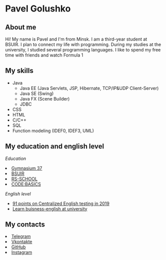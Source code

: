 # Pavel Golushko
## About me 
Hi! My name is Pavel and I'm from Minsk. I am a third-year student at BSUIR. I plan to connect my life with programming. During my studies at the university, I studied several programming languages. I like to spend my free time with friends and watch Formula 1 
## My skills
<ul>
  <li>Java
    <ul>
      <li>Java EE (Java Servlets, JSP, Hibernate, TCP/IP&UDP Client-Server)</li>
      <li>Java SE (Swing)</li>
      <li>Java FX (Scene Builder)</li>
      <li>JDBC</li>
    </ul>
  </li>
  <li>CSS</li>
  <li>HTML</li>
  <li>C/C++</li>
  <li>SQL</li>
  <li>Function modeling (IDEF0, IDEF3, UML)</li>
</ul>

## My education and english level

*Education*
  
   <li><a href="http://gymn37.minsk.edu.by/">Gymnasium 37</a></li>
        <li><a href="https://www.bsuir.by/">BSUIR</a></li>
        <li><a href="https://rs.school/js/">RS-SCHOOL</a></li>
        <li><a href="https://ru.code-basics.com/">CODE:BASICS</a></li>
        
        
*English level*

<ul><li><a href="https://ru.wikipedia.org/wiki/%D0%A6%D0%B5%D0%BD%D1%82%D1%80%D0%B0%D0%BB%D0%B8%D0%B7%D0%BE%D0%B2%D0%B0%D0%BD%D0%BD%D0%BE%D0%B5_%D1%82%D0%B5%D1%81%D1%82%D0%B8%D1%80%D0%BE%D0%B2%D0%B0%D0%BD%D0%B8%D0%B5"> 91 points on Сentralized English testing in 2019</a></li>
        <li><a href="https://www.bsuir.by/">Learn buisness-english at university</a></li>
      </ul>
      
      
## My contacts

  <li><a class="my_contact" href="https://web.telegram.org/k/">Telegram</a></li>
  <li><a class="my_contact" href="https://vk.com/pashagol">Vkontakte</a></li>
  <li><a class="my_contact" href="https://github.com/lilpavlik">GitHub</a></li>
  <li><a class="my_contact" href="https://instagram.com/lil_pavlik_?utm_medium=copy_link">Instagram</a></li>
